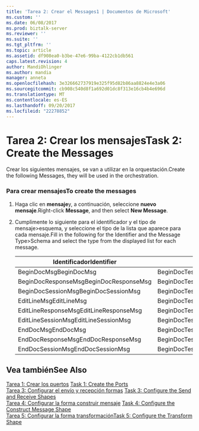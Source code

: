 ```yaml
---
title: 'Tarea 2: Crear el Messages1 | Documentos de Microsoft'
ms.custom: ''
ms.date: 06/08/2017
ms.prod: biztalk-server
ms.reviewer: ''
ms.suite: ''
ms.tgt_pltfrm: ''
ms.topic: article
ms.assetid: df908ea0-b3be-47e6-99ba-4122cb1db561
caps.latest.revision: 4
author: MandiOhlinger
ms.author: mandia
manager: anneta
ms.openlocfilehash: 3e326662737919e325f95d82b86aa8824e4e3a06
ms.sourcegitcommit: cb908c540d8f1a692d01dc8f313e16cb4b4e696d
ms.translationtype: MT
ms.contentlocale: es-ES
ms.lasthandoff: 09/20/2017
ms.locfileid: "22278852"
---
```

# <a name="task-2-create-the-messages"></a><span data-ttu-id="9a641-102">Tarea 2: Crear los mensajes</span><span class="sxs-lookup"><span data-stu-id="9a641-102">Task 2: Create the Messages</span></span>
<span data-ttu-id="9a641-103">Crear los siguientes mensajes, se van a utilizar en la orquestación.</span><span class="sxs-lookup"><span data-stu-id="9a641-103">Create the following Messages, they will be used in the orchestration.</span></span>  
  
### <a name="to-create-the-messages"></a><span data-ttu-id="9a641-104">Para crear mensajes</span><span class="sxs-lookup"><span data-stu-id="9a641-104">To create the messages</span></span>  
  
1.  <span data-ttu-id="9a641-105">Haga clic en **mensaje**y, a continuación, seleccione **nuevo mensaje**.</span><span class="sxs-lookup"><span data-stu-id="9a641-105">Right-click **Message**, and then select **New Message**.</span></span>  
  
2.  <span data-ttu-id="9a641-106">Cumplimente lo siguiente para el identificador y el tipo de mensaje>esquema, y seleccione el tipo de la lista que aparece para cada mensaje.</span><span class="sxs-lookup"><span data-stu-id="9a641-106">Fill in the following for the Identifier and the Message Type>Schema and select the type from the displayed list for each message.</span></span>  
  
    |<span data-ttu-id="9a641-107">Identificador</span><span class="sxs-lookup"><span data-stu-id="9a641-107">Identifier</span></span>|<span data-ttu-id="9a641-108">Tipo de mensaje > esquema</span><span class="sxs-lookup"><span data-stu-id="9a641-108">Message Type>Schema</span></span>|  
    |----------------|--------------------------|  
    |<span data-ttu-id="9a641-109">BeginDocMsg</span><span class="sxs-lookup"><span data-stu-id="9a641-109">BeginDocMsg</span></span>|<span data-ttu-id="9a641-110">BeginDocTest.B4200310Service_1.F4211FSBeginDoc</span><span class="sxs-lookup"><span data-stu-id="9a641-110">BeginDocTest.B4200310Service_1.F4211FSBeginDoc</span></span>|  
    |<span data-ttu-id="9a641-111">BeginDocResponseMsg</span><span class="sxs-lookup"><span data-stu-id="9a641-111">BeginDocResponseMsg</span></span>|<span data-ttu-id="9a641-112">BeginDocTest.B4200310Service_1.F4211FSBeginDocResponse</span><span class="sxs-lookup"><span data-stu-id="9a641-112">BeginDocTest.B4200310Service_1.F4211FSBeginDocResponse</span></span>|  
    |<span data-ttu-id="9a641-113">BeginDocSessionMsg</span><span class="sxs-lookup"><span data-stu-id="9a641-113">BeginDocSessionMsg</span></span>|<span data-ttu-id="9a641-114">BeginDocTest.B4200310Service_1.F4211FSBeginDoc</span><span class="sxs-lookup"><span data-stu-id="9a641-114">BeginDocTest.B4200310Service_1.F4211FSBeginDoc</span></span>|  
    |<span data-ttu-id="9a641-115">EditLineMsg</span><span class="sxs-lookup"><span data-stu-id="9a641-115">EditLineMsg</span></span>|<span data-ttu-id="9a641-116">BeginDocTest.B4200310Service_1.F4211FSEditLine</span><span class="sxs-lookup"><span data-stu-id="9a641-116">BeginDocTest.B4200310Service_1.F4211FSEditLine</span></span>|  
    |<span data-ttu-id="9a641-117">EditLineResponseMsg</span><span class="sxs-lookup"><span data-stu-id="9a641-117">EditLineResponseMsg</span></span>|<span data-ttu-id="9a641-118">BeginDocTest.B4200310Service_1.F4211FSEditLineResponse</span><span class="sxs-lookup"><span data-stu-id="9a641-118">BeginDocTest.B4200310Service_1.F4211FSEditLineResponse</span></span>|  
    |<span data-ttu-id="9a641-119">EditLineSessionMsg</span><span class="sxs-lookup"><span data-stu-id="9a641-119">EditLineSessionMsg</span></span>|<span data-ttu-id="9a641-120">BeginDocTest.B4200310Service_1.F4211FSEditLine</span><span class="sxs-lookup"><span data-stu-id="9a641-120">BeginDocTest.B4200310Service_1.F4211FSEditLine</span></span>|  
    |<span data-ttu-id="9a641-121">EndDocMsg</span><span class="sxs-lookup"><span data-stu-id="9a641-121">EndDocMsg</span></span>|<span data-ttu-id="9a641-122">BeginDocTest.B4200310Service_1.F4211FSEndDoc</span><span class="sxs-lookup"><span data-stu-id="9a641-122">BeginDocTest.B4200310Service_1.F4211FSEndDoc</span></span>|  
    |<span data-ttu-id="9a641-123">EndDocResponseMsg</span><span class="sxs-lookup"><span data-stu-id="9a641-123">EndDocResponseMsg</span></span>|<span data-ttu-id="9a641-124">BeginDocTest.B4200310Service_1.F4211FSEndDocResponse</span><span class="sxs-lookup"><span data-stu-id="9a641-124">BeginDocTest.B4200310Service_1.F4211FSEndDocResponse</span></span>|  
    |<span data-ttu-id="9a641-125">EndDocSessionMsg</span><span class="sxs-lookup"><span data-stu-id="9a641-125">EndDocSessionMsg</span></span>|<span data-ttu-id="9a641-126">BeginDocTest.B4200310Service_1.F4211FSEndDoc</span><span class="sxs-lookup"><span data-stu-id="9a641-126">BeginDocTest.B4200310Service_1.F4211FSEndDoc</span></span>|  
  
## <a name="see-also"></a><span data-ttu-id="9a641-127">Vea también</span><span class="sxs-lookup"><span data-stu-id="9a641-127">See Also</span></span>  
 <span data-ttu-id="9a641-128">[Tarea 1: Crear los puertos](../core/task-1-create-the-ports2.md) </span><span class="sxs-lookup"><span data-stu-id="9a641-128">[Task 1: Create the Ports](../core/task-1-create-the-ports2.md) </span></span>  
 <span data-ttu-id="9a641-129">[Tarea 3: Configurar el envío y recepción formas](../core/task-3-configure-the-send-and-receive-shapes1.md) </span><span class="sxs-lookup"><span data-stu-id="9a641-129">[Task 3: Configure the Send and Receive Shapes](../core/task-3-configure-the-send-and-receive-shapes1.md) </span></span>  
 <span data-ttu-id="9a641-130">[Tarea 4: Configurar la forma construir mensaje](../core/task-4-configure-the-construct-message-shape2.md) </span><span class="sxs-lookup"><span data-stu-id="9a641-130">[Task 4: Configure the Construct Message Shape](../core/task-4-configure-the-construct-message-shape2.md) </span></span>  
 [<span data-ttu-id="9a641-131">Tarea 5: Configurar la forma transformación</span><span class="sxs-lookup"><span data-stu-id="9a641-131">Task 5: Configure the Transform Shape</span></span>](../core/task-5-configure-the-transform-shape1.md)